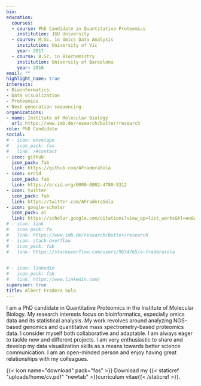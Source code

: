 ```yaml
---
bio:
education:
  courses:
  - course: PhD Candidate in Quantitative Proteomics
    institution: JGU University
  - course: M.Sc. in Omics Data Analysis
    institution: University of Vic
    year: 2017
  - course: B.Sc. in Biochemistry
    institution: University of Barcelona
    year: 2016
email: ""
highlight_name: true
interests:
- Bioinformatics
- Data visualization
- Proteomics
- Next generation sequencing
organizations:
- name: Institute of Molecular Biology
  url: https://www.imb.de/research/butter/research
role: PhD Candidate
social:
# - icon: envelope
#   icon_pack: fas
#   link: /#contact
- icon: github
  icon_pack: fab
  link: https://github.com/AFraderaSola
- icon: orcid
  icon_pack: fab
  link: https://orcid.org/0000-0002-4780-9312
- icon: twitter
  icon_pack: fab
  link: https://twitter.com/AFraderaSola
- icon: google-scholar
  icon_pack: ai
  link: https://scholar.google.com/citations?view_op=list_works&hl=en&user=S0Hv4nUAAAAJ&gmla=AJsN-F7dv2Hh8UVQkxzPARPrR0TmHbHUFnlDDTqu3XSoAs8pjvmln4KlGq0KmOqv-nh01QC5a-8fNgQI76bZqElaMr7oE4mDr_Mp4NUpaGQI_jakncCYIJPGM_KYNo1mOhdEP0FuJc3Y
# - icon: link
#   icon_pack: fa
#   link: https://www.imb.de/research/butter/research
# - icon: stack-overflow
#   icon_pack: fab
#   link: https://stackoverflow.com/users/9634765/a-fraderasola

  
# - icon: linkedin
#   icon_pack: fab
#   link: https://www.linkedin.com/
superuser: true
title: Albert Fradera Sola
---
```


I am a PhD candidate in Quantitative Proteomics in the Institute of Molecular Biology. My research interests focus on bioinformatics, especially omics data and its statistical analysis. My work revolves around analyzing NGS-based genomics and quantitative mass spectrometry-based proteomics data. I consider myself both collaborative and adaptable. I am always eager to tackle new and different projects. I am very enthusiastic to share and develop my data visualization skills as a means towards better science communication. I am an open-minded person and enjoy having great relationships with my colleagues.

{{< icon name="download" pack="fas" >}} Download my {{< staticref "uploads/home/cv.pdf" "newtab" >}}curriculum vitae{{< /staticref >}}.
